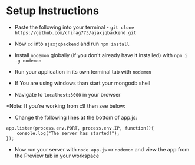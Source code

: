 # Setup Instructions

- Paste the following into your terminal - `git clone https://github.com/chirag773/ajaxjqbackend.git`
- Now `cd` into `ajaxjqbackend` and run `npm install`
- Install `nodemon` globally (if you don't already have it installed) with `npm i -g nodemon`
- Run your application in its own terminal tab with `nodemon`
- If You are using windows than start your mongodb shell

- Navigate to `localhost:3000` in your browser

*Note: If you're working from c9 then see below:
- Change the following lines at the bottom of app.js:

```JS
app.listen(process.env.PORT, process.env.IP, function(){
    console.log("The server has started!");
});
```

- Now run your server with `node app.js` or `nodemon` and view the app from the Preview tab in your workspace
